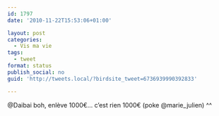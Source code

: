 ```yaml
---
id: 1797
date: '2010-11-22T15:53:06+01:00'

layout: post
categories:
  - Vis ma vie
tags:
  - tweet
format: status
publish_social: no
guid: 'http://tweets.local/?birdsite_tweet=6736939990392833'

---
```


@Daibai boh, enlève 1000€… c’est rien 1000€ (poke @marie\_julien) ^^